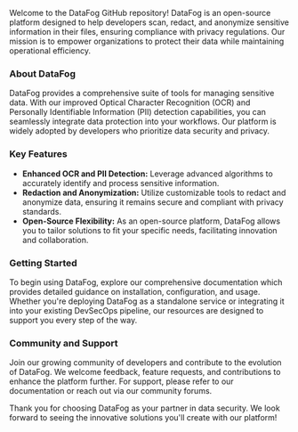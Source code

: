 Welcome to the DataFog GitHub repository! DataFog is an open-source platform designed to help developers scan, redact, and anonymize sensitive information in their files, ensuring compliance with privacy regulations. Our mission is to empower organizations to protect their data while maintaining operational efficiency.

### **About DataFog**

DataFog provides a comprehensive suite of tools for managing sensitive data. With our improved Optical Character Recognition (OCR) and Personally Identifiable Information (PII) detection capabilities, you can seamlessly integrate data protection into your workflows. Our platform is widely adopted by developers who prioritize data security and privacy.

### **Key Features**

- **Enhanced OCR and PII Detection:** Leverage advanced algorithms to accurately identify and process sensitive information.
- **Redaction and Anonymization:** Utilize customizable tools to redact and anonymize data, ensuring it remains secure and compliant with privacy standards.
- **Open-Source Flexibility:** As an open-source platform, DataFog allows you to tailor solutions to fit your specific needs, facilitating innovation and collaboration.

### **Getting Started**

To begin using DataFog, explore our comprehensive documentation which provides detailed guidance on installation, configuration, and usage. Whether you're deploying DataFog as a standalone service or integrating it into your existing DevSecOps pipeline, our resources are designed to support you every step of the way.

### **Community and Support**

Join our growing community of developers and contribute to the evolution of DataFog. We welcome feedback, feature requests, and contributions to enhance the platform further. For support, please refer to our documentation or reach out via our community forums.

Thank you for choosing DataFog as your partner in data security. We look forward to seeing the innovative solutions you'll create with our platform!


